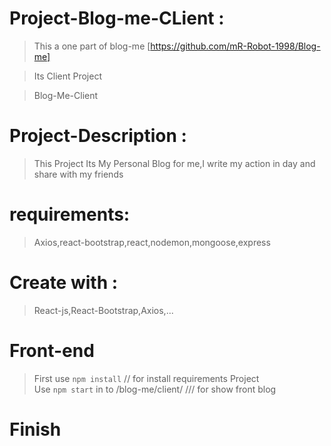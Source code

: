 # Project-Blog-me-CLient :

> This a one part of blog-me [https://github.com/mR-Robot-1998/Blog-me]

> Its Client Project

> Blog-Me-Client

# Project-Description :

> This Project Its My Personal Blog for me,I write my action in day
> and share with my friends

# requirements:

> Axios,react-bootstrap,react,nodemon,mongoose,express

# Create with :

> React-js,React-Bootstrap,Axios,...

# Front-end

> First use `npm install` // for install requirements Project  
> Use `npm start` in to /blog-me/client/ /// for show front blog

# Finish
